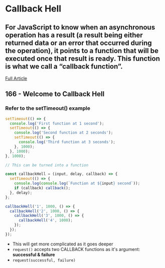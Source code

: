 # Callback Hell

## For JavaScript to know when an asynchronous operation has a result \(a result being either returned data or an error that occurred during the operation\), it points to a function that will be executed once that result is ready. This function is what we call a “callback function”.

[Full Article](https://medium.com/codebuddies/getting-to-know-asynchronous-javascript-callbacks-promises-and-async-await-17e0673281ee)

## 166 - Welcome to Callback Hell

### Refer to the setTimeout\(\) example

```javascript
setTimeout(() => {
  console.log('First function at 1 second');
  setTimeout(() => {
    console.log('Second function at 2 seconds');
    setTimeout(() => {
      console.log('Third function at 3 seconds');
    }, 1000);
  }, 1000);
}, 1000);

// This can be turned into a function

const callbackHell = (input, delay, callback) => {
  setTimeout(() => {
    console.log(console.log(`Function at ${input} second`));
    if (callback) callback();
  }, delay);
};

callbackHell('1', 1000, () => {
  callbackHell('2', 1000, () => {
    callbackHell('3', 1000, () => {
      callbackHell('4', 1000);
    });
  });
});
```

* This will get more complicated as it goes deeper
* `request()` accepts two CALLBACK functions as it's argument: **successful & failure**
* `request(successful, failure)`

